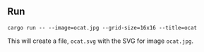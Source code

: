 ## Run

```shell
cargo run -- --image=ocat.jpg --grid-size=16x16 --title=ocat 
```

This will create a file, `ocat.svg` with the SVG for image `ocat.jpg`.

